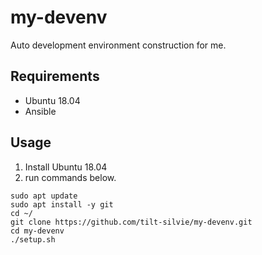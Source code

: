 # my-devenv
Auto development environment construction for me.

## Requirements
- Ubuntu 18.04
- Ansible

## Usage
1. Install Ubuntu 18.04
1. run commands below.
```
sudo apt update
sudo apt install -y git
cd ~/
git clone https://github.com/tilt-silvie/my-devenv.git
cd my-devenv
./setup.sh
```
